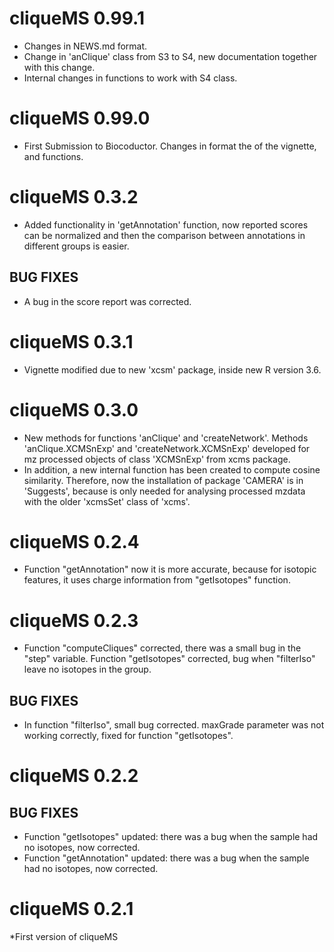 # cliqueMS 0.99.1

* Changes in NEWS.md format.
* Change in 'anClique' class from S3 to S4,
new documentation together with this change.
* Internal changes in functions to work with S4 class.


# cliqueMS 0.99.0

* First Submission to Biocoductor. Changes in format the of
the vignette, and functions.


# cliqueMS 0.3.2

* Added functionality in 'getAnnotation' function,
now reported scores can be normalized and then
the comparison between annotations in different
groups is easier.

## BUG FIXES

* A bug in the score report was corrected.

# cliqueMS 0.3.1

* Vignette modified due to new 'xcsm'
package, inside new R version 3.6.

# cliqueMS 0.3.0

* New methods for functions 'anClique' and 'createNetwork'.
Methods 'anClique.XCMSnExp' and 'createNetwork.XCMSnExp'
developed for mz processed objects of class 'XCMSnExp'
from xcms package.
* In addition, a new internal function
has been created to compute cosine similarity. 
Therefore, now the installation of package 'CAMERA'
is in 'Suggests', because is only needed for
analysing processed mzdata with the older 'xcmsSet'
class of 'xcms'.

# cliqueMS 0.2.4

* Function "getAnnotation" now it is more
accurate, because for isotopic features,
it uses charge information from "getIsotopes"
function.

# cliqueMS 0.2.3

* Function "computeCliques" corrected, there was a
small bug in the "step" variable.
Function "getIsotopes" corrected, bug when
"filterIso" leave no isotopes in the group.

## BUG FIXES

* In function "filterIso", small bug corrected.
maxGrade parameter was not working correctly, fixed
for function "getIsotopes".

# cliqueMS 0.2.2

## BUG FIXES

* Function "getIsotopes" updated: there was a
bug when the sample had no isotopes, now corrected.
* Function "getAnnotation" updated: there was a
bug when the sample had no isotopes, now corrected.

# cliqueMS 0.2.1

*First version of cliqueMS